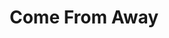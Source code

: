 ---
title: Come From Away
poster: come.jpg
header: ''
description: 'When the world stopped, their stories moved us all.'
theater: Schoenfeld Theatre
preview: '2017-02-08'
opening: '2017-03-12'
returns: 2021-09-21
closing: ''
tonyaward: true
criticspick: true
trailer: 'https://www.youtube.com/watch?v=bijwE0ZBdrM'
website: 'http://comefromaway.com'
tickets:
  - highlight: true
    info: 'http://comefromawaylottery.com'
    title: $49 Lottery
    type: digitalLottery
  - highlight: false
    info: >-
      On sale when the Gerald Schoenfeld Theatre box office opens 10 AM
      Monday–Saturday, noon on Sunday on a first-come, first-served basis. Cash
      or credit. Photo ID required. 2 Tickets per person limit. Seat location
      determined at the discretion of the box office. May be partial view.
    title: $38 Rush
    type: rush
  - highlight: false
    info: >-
      Available when the Gerald Schoenfeld Theatre box office opens 10 AM
      Monday–Saturday, noon on Sunday on a first-come, first-served basis when
      the show is sold out. Cash or credit. 2 Tickets per person limit. Standing
      room at back of the orchestra section.
    title: $32 Standing
    type: standing
  - highlight: false
    info: 'https://www.telecharge.com/Broadway/Come-From-Away/Schedules-Prices'
    title: $47+ Tickets
    type: regular
---